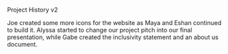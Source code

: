 Project History v2

Joe created some more icons for the website as Maya and Eshan continued to build it.  Alyssa started to change our project pitch into our final presentation, while Gabe created the inclusivity statement and an about us document.
